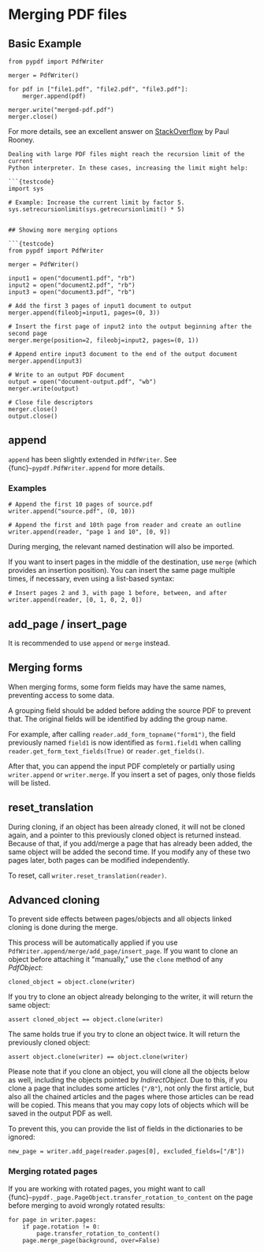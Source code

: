 # Merging PDF files

## Basic Example

```{testcode}
from pypdf import PdfWriter

merger = PdfWriter()

for pdf in ["file1.pdf", "file2.pdf", "file3.pdf"]:
    merger.append(pdf)

merger.write("merged-pdf.pdf")
merger.close()
```

For more details, see an excellent answer on
[StackOverflow](https://stackoverflow.com/questions/3444645/merge-pdf-files)
by Paul Rooney.

```{note}
Dealing with large PDF files might reach the recursion limit of the current
Python interpreter. In these cases, increasing the limit might help:

```{testcode}
import sys

# Example: Increase the current limit by factor 5.
sys.setrecursionlimit(sys.getrecursionlimit() * 5)
```
```

## Showing more merging options

```{testcode}
from pypdf import PdfWriter

merger = PdfWriter()

input1 = open("document1.pdf", "rb")
input2 = open("document2.pdf", "rb")
input3 = open("document3.pdf", "rb")

# Add the first 3 pages of input1 document to output
merger.append(fileobj=input1, pages=(0, 3))

# Insert the first page of input2 into the output beginning after the second page
merger.merge(position=2, fileobj=input2, pages=(0, 1))

# Append entire input3 document to the end of the output document
merger.append(input3)

# Write to an output PDF document
output = open("document-output.pdf", "wb")
merger.write(output)

# Close file descriptors
merger.close()
output.close()
```

## append

`append` has been slightly extended in `PdfWriter`. See {func}`~pypdf.PdfWriter.append` for more details.

### Examples

```{testcode}
# Append the first 10 pages of source.pdf
writer.append("source.pdf", (0, 10))

# Append the first and 10th page from reader and create an outline
writer.append(reader, "page 1 and 10", [0, 9])
```

During merging, the relevant named destination will also be imported.

If you want to insert pages in the middle of the destination, use `merge` (which provides an insertion position).
You can insert the same page multiple times, if necessary, even using a list-based syntax:

```{testcode}
# Insert pages 2 and 3, with page 1 before, between, and after
writer.append(reader, [0, 1, 0, 2, 0])
```

## add_page / insert_page

It is recommended to use `append` or `merge` instead.

## Merging forms

When merging forms, some form fields may have the same names, preventing access to some data.

A grouping field should be added before adding the source PDF to prevent that.
The original fields will be identified by adding the group name.

For example, after calling `reader.add_form_topname("form1")`, the field
previously named `field1` is now identified as `form1.field1` when calling
`reader.get_form_text_fields(True)` or `reader.get_fields()`.

After that, you can append the input PDF completely or partially using
`writer.append` or `writer.merge`. If you insert a set of pages, only those
fields will be listed.

## reset_translation

During cloning, if an object has been already cloned, it will not be cloned again, and a pointer
to this previously cloned object is returned instead. Because of that, if you add/merge a page that has
already been added, the same object will be added the second time. If you modify any of these two pages later,
both pages can be modified independently.

To reset, call  `writer.reset_translation(reader)`.

## Advanced cloning

To prevent side effects between pages/objects and all objects linked cloning is done during the merge.

This process will be automatically applied if you use `PdfWriter.append/merge/add_page/insert_page`.
If you want to clone an object before attaching it "manually," use the `clone` method of any *PdfObject*:

```{testcode}
cloned_object = object.clone(writer)
```

If you try to clone an object already belonging to the writer, it will return the same object:

```{testcode}
assert cloned_object == object.clone(writer)
```

The same holds true if you try to clone an object twice. It will return the previously cloned object:

```{testcode}
assert object.clone(writer) == object.clone(writer)
```

Please note that if you clone an object, you will clone all the objects below as well,
including the objects pointed by *IndirectObject*. Due to this, if you clone a page that
includes some articles (`"/B"`), not only the first article, but also all the chained articles
and the pages where those articles can be read will be copied.
This means that you may copy lots of objects which will be saved in the output PDF as well.

To prevent this, you can provide the list of fields in the dictionaries to be ignored:

```{testcode}
new_page = writer.add_page(reader.pages[0], excluded_fields=["/B"])
```

### Merging rotated pages

If you are working with rotated pages, you might want to call {func}`~pypdf._page.PageObject.transfer_rotation_to_content` on the page
before merging to avoid wrongly rotated results:

```{testcode}
for page in writer.pages:
    if page.rotation != 0:
        page.transfer_rotation_to_content()
    page.merge_page(background, over=False)
```
